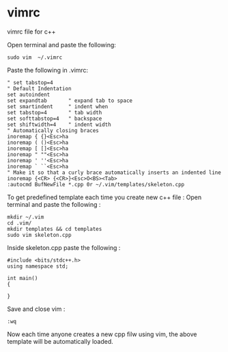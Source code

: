 # vimrc
vimrc file for c++

Open terminal and paste the following:
```
sudo vim  ~/.vimrc
```

Paste the following in .vimrc:
```
" set tabstop=4
" Default Indentation
set autoindent
set expandtab       " expand tab to space
set smartindent     " indent when
set tabstop=4       " tab width
set softtabstop=4   " backspace
set shiftwidth=4    " indent width
" Automatically closing braces
inoremap { {}<Esc>ha
inoremap ( ()<Esc>ha
inoremap [ []<Esc>ha
inoremap " ""<Esc>ha
inoremap ' ''<Esc>ha
inoremap ` ``<Esc>ha
" Make it so that a curly brace automatically inserts an indented line
inoremap {<CR> {<CR>}<Esc>O<BS><Tab>
:autocmd BufNewFile *.cpp 0r ~/.vim/templates/skeleton.cpp
```
  
To get predefined template each time you create new c++ file :
Open terminal and paste the following :
``` 
mkdir ~/.vim
cd .vim/
mkdir templates && cd templates
sudo vim skeleton.cpp
```
Inside skeleton.cpp paste the following :
```
#include <bits/stdc++.h>
using namespace std;

int main()
{

}
```
Save and close vim :
```
:wq
```
Now each time anyone creates a new cpp filw using vim, the above template will be automatically loaded.
  
  
